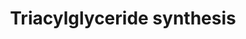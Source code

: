 ---
annotations:
- id: PW:0000736
  parent: classic metabolic pathway
  type: Pathway Ontology
  value: triacylglycerol biosynthetic pathway
authors:
- Evelo
- MaintBot
- Ddigles
- Eweitz
- Ziska
- DeSl
communities:
- Lipids
description: Most fats within this species are stored as triglycerides (TGs). TGs
  are composed out of a glycerol backbone, connecting three fatty acid chains.
last-edited: 2021-05-28
organisms:
- Caenorhabditis elegans
redirect_from:
- /index.php/Pathway:WP212
- /instance/WP212
- /instance/WP212_rr118568
revision: r118568
schema-jsonld:
- '@context': https://schema.org/
  '@id': https://wikipathways.github.io/pathways/WP212.html
  '@type': Dataset
  creator:
    '@type': Organization
    name: WikiPathways
  description: Most fats within this species are stored as triglycerides (TGs). TGs
    are composed out of a glycerol backbone, connecting three fatty acid chains.
  keywords:
  - C05D11.7
  - C46C11.1
  - Dihydroxyacetone phosphate
  - Dihydroxyacetonephosphate
  - F53C3.13
  - Glycerol
  - Glycerol-3-phosphate
  - K11H3.1
  - R11F4.1
  - Triacylglycerol
  - Y53G8B.2
  - acl-11
  - acl-2
  - acl-6
  - acl-7
  - ads-1
  - gly-14
  - gly-20
  - lipase
  license: CC0
  name: Triacylglyceride synthesis
seo: CreativeWork
title: Triacylglyceride synthesis
wpid: WP212
---